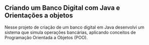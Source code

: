 ## Criando um Banco Digital com Java e Orientações a objetos 

Nesse projeto de criação de um banco digital em Java desenvolvi um sistema que simula operações bancárias, aplicando conceitos de Programação Orientada a Objetos (POO).

